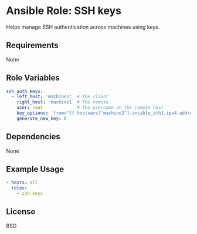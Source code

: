 Ansible Role: SSH keys
========

Helps manage SSH authentication across machines using keys.

Requirements
------------

None

Role Variables
--------------

```yaml
ssh_auth_keys:
  - left_host: 'machine2'  # The client
    right_host: 'machine1' # The remote
    user: root             # The username on the remote host
    key_options: 'from="{{ hostvars["machine2"].ansible_eth1.ipv4.address }}"'
    generate_new_key: 0
```

Dependencies
------------

None

Example Usage
-----

```yaml
- hosts: all
  roles:
    - ssh-keys
```

License
-------

BSD
